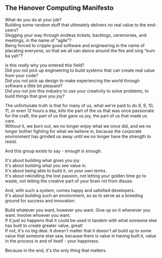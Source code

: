 ## The Hanover Computing Manifesto

What do you do at your job?  
Building some random stuff that ultimately delivers no real value to the end-users?  
Slogging your way through endless tickets, backlogs, ceremonies, and meetings, in the name of "agile"?  
Being forced to cripple good software and engineering in the name of placating everyone, so that we all can dance around the fire and sing "kum ba yah"?

Is this *really* why you entered this field?  
Did you not pick up engineering to build systems that can create real value from your code?  
Did you not pick up design to make experiencing the world through software a little bit pleasant?  
Did you not join this industry to use your creativity to solve problems, to build things that give you joy?

The unfortunate truth is that for many of us, what we're paid to do 8, 9, 10, 11, or even 12 hours a day,
kills the part of the us that was once passionate for the craft,
the part of us that gave us joy, the part of us that made us *care*.  
Without it, we burn out, we no longer enjoy what we once did, and we no longer bother fighting for what we believe in,
because the corporate environment has grinded us away until we no longer have the strength to resist.

And this group exists to say - *enough is enough*.

It's about building what gives you joy.  
It's about building what you see value in.  
It's about being able to build it, *on your own terms*.  
It's about rekindling the lost passion, not letting your golden time go to waste, not letting the creative part of your brain rot from disuse.

And, with such a system, comes happy and satisfied developers.  
It's about building such an environment, so as to serve as a breeding ground for success and innovation.

Build whatever you want, however you want. Give up on it whenever you want. Involve whoever you want.  
If it just so happens that it could be used in tandem with what someone else has built to create greater value, great!  
If not, it's no big deal. It doesn't matter that it doesn't all build up to some value that someone else saw,
because there is value in having built it, value in the process in and of itself - your happiness.

Because in the end, it's the only thing that matters.
